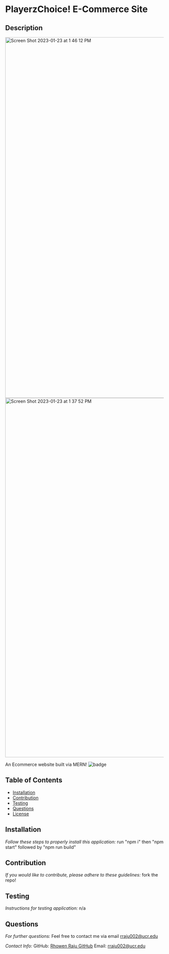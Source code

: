 # PlayerzChoice! E-Commerce Site

## Description
<img width="1147" alt="Screen Shot 2023-01-23 at 1 46 12 PM" src="https://user-images.githubusercontent.com/105147266/214157126-724a41c5-a4fd-457e-97ab-4d7f74c539bb.png">


<img width="1143" alt="Screen Shot 2023-01-23 at 1 37 52 PM" src="https://user-images.githubusercontent.com/105147266/214155950-39e01266-c046-4849-8ab0-8b76276dc3eb.png">


An Ecommerce website built via MERN!
![badge](https://img.shields.io/badge/license-undefined-brightorange)
## Table of Contents
  * [Installation](#installation)
  * [Contribution](#contribution)
  * [Testing](#testing)
  * [Questions](#questions)
  * [License](#license)
    
    
## Installation
    
  _Follow these steps to properly install this application:_
  run "npm i" then "npm start" followed by "npm run build"
      
## Contribution
  _If you would like to contribute, please adhere to these guidelines:_
  fork the repo!
      
## Testing
  _Instructions for testing application:_
  n/a
      
## Questions
      
  _For further questions:_
  Feel free to contact me via email rraju002@ucr.edu
  
  _Contact Info:_
  GitHub: [Rhowen Raju GitHub](https://github.com/rraju002)
  Email: [rraju002@ucr.edu](mailto:rraju002@ucr.edu)

  
  
